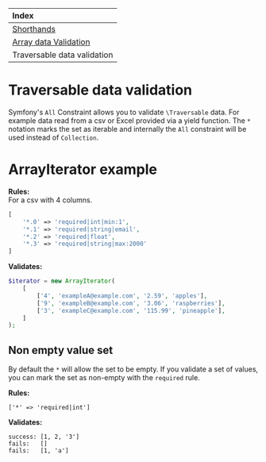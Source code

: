 | Index                                             |
|:------------------------------------------------- |
| [Shorthands](available-shorthands.md)             |
| [Array data Validation](data-validation.md)       |  
| Traversable data validation                       | 

# Traversable data validation

Symfony's `All` Constraint allows you to validate `\Traversable` data. For example data read from a csv or Excel provided via a yield function. The `*` 
notation marks the set as iterable and internally the `All` constraint will be used instead of `Collection`.

# ArrayIterator example

**Rules:**  
For a csv with 4 columns. 

```php
[
    '*.0' => 'required|int|min:1',
    '*.1' => 'required|string|email',
    '*.2' => 'required|float',
    '*.3' => 'required|string|max:2000'
]
```

**Validates:**
```php
$iterator = new ArrayIterator(
    [
        ['4', 'exampleA@example.com', '2.59', 'apples'],
        ['9', 'exampleB@example.com', '3.06', 'raspberries'],
        ['3', 'exampleC@example.com', '115.99', 'pineapple'],
    ]   
);
```

## Non empty value set
By default the `*` will allow the set to be empty. If you validate a set of values, you can mark the set as non-empty with the `required` rule.

**Rules:**  
```
['*' => 'required|int']
```

**Validates:**
```
success: [1, 2, '3']
fails:   []
fails:   [1, 'a']
```
